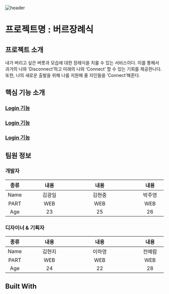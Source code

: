 ![header](https://capsule-render.vercel.app/api?type=rounded&color=gradient&text=%20⭐️버르장례식⭐️%20&height=300&fontSize=50&textBg=true)

# 프로젝트명 : 버르장례식

## 프로젝트 소개

내가 버리고 싶은 버릇과 모습에 대한 장례식을 치룰 수 있는 서비스이다. 이를 통해서 과거의 나와 ‘Disconnect’하고 미래의 나와 ‘Connect’ 할 수 있는 기회를 제공한니다. 또한, 나의 새로운 출발을 위해 나를 지원해 줄 지인들을 ‘Connect’해준다.

## 핵심 기능 소개

### <a href = "">Login 기능</a>

### <a href = "">Login 기능</a>

### <a href = "">Login 기능</a>

## 팀원 정보

### 개발자

| 종류 | <div style="width:15vw">내용</div> | <div style="width:15vw">내용</div> | <div style="width:15vw">내용</div> | <div style="width:15vw">내용</div> |
| :--: | :--------------------------------: | :--------------------------------: | :--------------------------------: | :--------------------------------: |
| Name |               김광일               |               김현중               |               박주영               |               서하민               |
| PART |                WEB                 |                WEB                 |                WEB                 |               SERVER               |
| Age  |                 23                 |                 25                 |                 26                 |                 20                 |

### 디자이너 & 기획자

| 종류 | <div style="width:15vw">내용</div> | <div style="width:15vw">내용</div> | <div style="width:15vw">내용</div> |
| :--: | :--------------------------------: | :--------------------------------: | :--------------------------------: |
| Name |               김현지               |               이하영               |               전예람               |
| PART |                WEB                 |                WEB                 |                WEB                 |
| Age  |                 24                 |                 22                 |                 28                 |

## Built With
